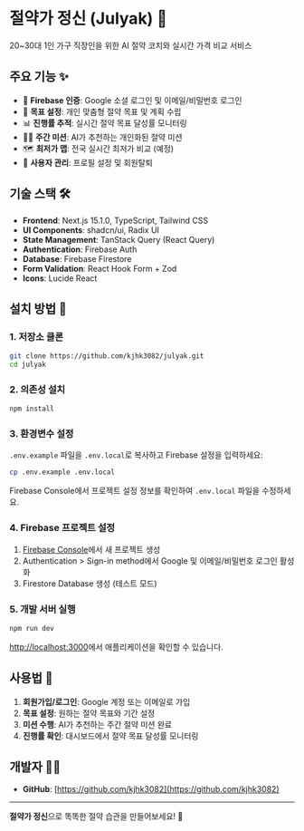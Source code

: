 # 절약가 정신 (Julyak) 🎯

20~30대 1인 가구 직장인을 위한 AI 절약 코치와 실시간 가격 비교 서비스

## 주요 기능 ✨

- 🔐 **Firebase 인증**: Google 소셜 로그인 및 이메일/비밀번호 로그인
- 🎯 **목표 설정**: 개인 맞춤형 절약 목표 및 계획 수립
- 📊 **진행률 추적**: 실시간 절약 목표 달성률 모니터링
- 🏃‍♂️ **주간 미션**: AI가 추천하는 개인화된 절약 미션
- 🗺️ **최저가 맵**: 전국 실시간 최저가 비교 (예정)
- 👤 **사용자 관리**: 프로필 설정 및 회원탈퇴

## 기술 스택 🛠️

- **Frontend**: Next.js 15.1.0, TypeScript, Tailwind CSS
- **UI Components**: shadcn/ui, Radix UI
- **State Management**: TanStack Query (React Query)
- **Authentication**: Firebase Auth
- **Database**: Firebase Firestore
- **Form Validation**: React Hook Form + Zod
- **Icons**: Lucide React

## 설치 방법 🚀

### 1. 저장소 클론

```bash
git clone https://github.com/kjhk3082/julyak.git
cd julyak
```

### 2. 의존성 설치

```bash
npm install
```

### 3. 환경변수 설정

`.env.example` 파일을 `.env.local`로 복사하고 Firebase 설정을 입력하세요:

```bash
cp .env.example .env.local
```

Firebase Console에서 프로젝트 설정 정보를 확인하여 `.env.local` 파일을 수정하세요.

### 4. Firebase 프로젝트 설정

1. [Firebase Console](https://console.firebase.google.com/)에서 새 프로젝트 생성
2. Authentication > Sign-in method에서 Google 및 이메일/비밀번호 로그인 활성화
3. Firestore Database 생성 (테스트 모드)

### 5. 개발 서버 실행

```bash
npm run dev
```

[http://localhost:3000](http://localhost:3000)에서 애플리케이션을 확인할 수 있습니다.

## 사용법 📖

1. **회원가입/로그인**: Google 계정 또는 이메일로 가입
2. **목표 설정**: 원하는 절약 목표와 기간 설정
3. **미션 수행**: AI가 추천하는 주간 절약 미션 완료
4. **진행률 확인**: 대시보드에서 절약 목표 달성률 모니터링

## 개발자 👨‍💻

- **GitHub**: [https://github.com/kjhk3082](https://github.com/kjhk3082)

---

**절약가 정신**으로 똑똑한 절약 습관을 만들어보세요! 🎯
